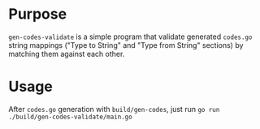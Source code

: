 # Purpose
`gen-codes-validate` is a simple program that validate generated `codes.go` string mappings 
("Type to String" and "Type from String" sections) by matching them against each other.

# Usage
After `codes.go` generation with `build/gen-codes`, just run `go run ./build/gen-codes-validate/main.go`
